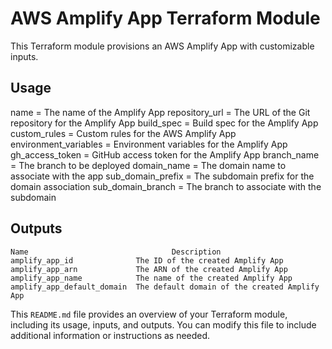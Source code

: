 # AWS Amplify App Terraform Module

This Terraform module provisions an AWS Amplify App with customizable inputs.

## Usage

  name                      = The name of the Amplify App
  repository_url            = The URL of the Git repository for the Amplify App
  build_spec                = Build spec for the Amplify App
  custom_rules              = Custom rules for the AWS Amplify App
  environment_variables     = Environment variables for the Amplify App
  gh_access_token           = GitHub access token for the Amplify App
  branch_name               = The branch to be deployed
  domain_name               = The domain name to associate with the app
  sub_domain_prefix         = The subdomain prefix for the domain association
  sub_domain_branch         = The branch to associate with the subdomain


## Outputs
    Name	                            Description
    amplify_app_id	            The ID of the created Amplify App
    amplify_app_arn	            The ARN of the created Amplify App
    amplify_app_name	        The name of the created Amplify App
    amplify_app_default_domain	The default domain of the created Amplify App


This `README.md` file provides an overview of your Terraform module, including its usage, inputs, and outputs. You can modify this file to include additional information or instructions as needed.
